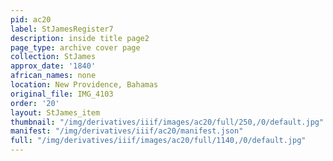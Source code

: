 ```yaml
---
pid: ac20
label: StJamesRegister7
description: inside title page2
page_type: archive cover page
collection: StJames
approx_date: '1840'
african_names: none
location: New Providence, Bahamas
original_file: IMG_4103
order: '20'
layout: StJames_item
thumbnail: "/img/derivatives/iiif/images/ac20/full/250,/0/default.jpg"
manifest: "/img/derivatives/iiif/ac20/manifest.json"
full: "/img/derivatives/iiif/images/ac20/full/1140,/0/default.jpg"
---
```


